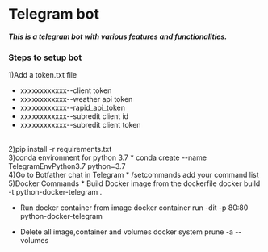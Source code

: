 # Telegram bot
 <b><i>This is a telegram bot with various features and functionalities.</i></b>

### Steps to setup bot
1)Add a token.txt file 
<br>
* xxxxxxxxxxxx--client token
* xxxxxxxxxxxx--weather api token
* xxxxxxxxxxxx--rapid_api_token
* xxxxxxxxxxxx--subredit client id
* xxxxxxxxxxxx--subredit client token
<br>
2)pip install -r requirements.txt
<br>
3)conda environment for python 3.7
* conda create --name TelegramEnvPython3.7 python=3.7
<br>
4)Go to Botfather chat in Telegram
* /setcommands add your command list
<br>
5)Docker Commands
* Build Docker image from the dockerfile
docker build -t python-docker-telegram . 

* Run docker container from image
docker container run -dit -p 80:80 python-docker-telegram

* Delete all image,container and volumes
docker system prune -a --volumes
